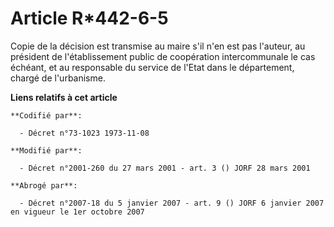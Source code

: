# Article R*442-6-5

Copie de la décision est transmise au maire s'il n'en est pas l'auteur, au président de l'établissement public de coopération
intercommunale le cas échéant, et au responsable du service de l'Etat dans le département, chargé de l'urbanisme.

**Liens relatifs à cet article**

	**Codifié par**:

	  - Décret n°73-1023 1973-11-08

	**Modifié par**:

	  - Décret n°2001-260 du 27 mars 2001 - art. 3 () JORF 28 mars 2001

	**Abrogé par**:

	  - Décret n°2007-18 du 5 janvier 2007 - art. 9 () JORF 6 janvier 2007 en vigueur le 1er octobre 2007
